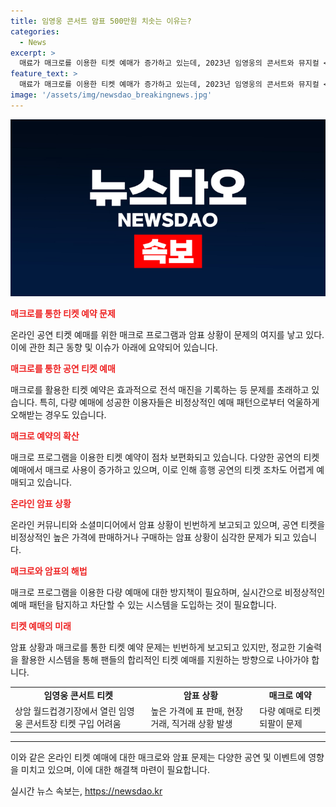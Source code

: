 ```yaml
---
title: 임영웅 콘서트 암표 500만원 치솟는 이유는?
categories:
  - News
excerpt: >
  매료가 매크로를 이용한 티켓 예매가 증가하고 있는데, 2023년 임영웅의 콘서트와 뮤지컬 <헤드윅> 티케팅에 대한 성공 사례를 소개한다. 1만원에 판매되는 매크로는 각종 플랫폼의 티케팅 꼼수를 지원하며, 사용법과 시범 영상을 제공한다. 또한, 암표상들이 표를 팔거나 대리 티켓을 맡기는 상황도 빈번하게 일어나고 있으며, 정부는 부적절한 티켓 거래를 방지하기 위해 다양한 조치를 내놓고 있다. 최근에는 야구 경기 티켓 또한 매크로로 예매되는 사례가 늘고 있는 것으로 나타났다.
feature_text: >
  매료가 매크로를 이용한 티켓 예매가 증가하고 있는데, 2023년 임영웅의 콘서트와 뮤지컬 <헤드윅> 티케팅에 대한 성공 사례를 소개한다. 1만원에 판매되는 매크로는 각종 플랫폼의 티케팅 꼼수를 지원하며, 사용법과 시범 영상을 제공한다. 또한, 암표상들이 표를 팔거나 대리 티켓을 맡기는 상황도 빈번하게 일어나고 있으며, 정부는 부적절한 티켓 거래를 방지하기 위해 다양한 조치를 내놓고 있다. 최근에는 야구 경기 티켓 또한 매크로로 예매되는 사례가 늘고 있는 것으로 나타났다.
image: '/assets/img/newsdao_breakingnews.jpg'
---
```


<p><img src="/assets/img/newsdao_breakingnews.jpg" alt="ranknews 속보" /></p>

<p><b><span style="color: #ee2323;">매크로를 통한 티켓 예약 문제</span></b></p>

<p data-ke-size="size16">온라인 공연 티켓 예매를 위한 매크로 프로그램과 암표 상황이 문제의 여지를 낳고 있다. 이에 관한 최근 동향 및 이슈가 아래에 요약되어 있습니다.</p>

<p><b><span style="color: #ee2323;">매크로를 통한 공연 티켓 예매</span></b></p>

<p data-ke-size="size16">매크로를 활용한 티켓 예약은 효과적으로 전석 매진을 기록하는 등 문제를 초래하고 있습니다. 특히, 다량 예매에 성공한 이용자들은 비정상적인 예매 패턴으로부터 억울하게 오해받는 경우도 있습니다.</p>

<p><b><span style="color: #ee2323;">매크로 예약의 확산</span></b></p>

<p data-ke-size="size16">매크로 프로그램을 이용한 티켓 예약이 점차 보편화되고 있습니다. 다양한 공연의 티켓 예매에서 매크로 사용이 증가하고 있으며, 이로 인해 흥행 공연의 티켓 조차도 어렵게 예매되고 있습니다.</p>

<p><b><span style="color: #ee2323;">온라인 암표 상황</span></b></p>

<p data-ke-size="size16">온라인 커뮤니티와 소셜미디어에서 암표 상황이 빈번하게 보고되고 있으며, 공연 티켓을 비정상적인 높은 가격에 판매하거나 구매하는 암표 상황이 심각한 문제가 되고 있습니다.</p>

<p><b><span style="color: #ee2323;">매크로와 암표의 해법</span></b></p>

<p data-ke-size="size16">매크로 프로그램을 이용한 다량 예매에 대한 방지책이 필요하며, 실시간으로 비정상적인 예매 패턴을 탐지하고 차단할 수 있는 시스템을 도입하는 것이 필요합니다.</p>

<p><b><span style="color: #ee2323;">티켓 예매의 미래</span></b></p>

<p data-ke-size="size16">암표 상황과 매크로를 통한 티켓 예약 문제는 빈번하게 보고되고 있지만, 정교한 기술력을 활용한 시스템을 통해 팬들의 합리적인 티켓 예매를 지원하는 방향으로 나아가야 합니다.</p>

<table>
  <tr>
    <td style="text-align: center; height: 17px;"><b>임영웅 콘서트 티켓</b></td>
    <td style="text-align: center; height: 17px;"><b>암표 상황</b></td>
    <td style="text-align: center; height: 17px;"><b>매크로 예약</b></td>
  </tr>
  <tr>
    <td>상암 월드컵경기장에서 열린 임영웅 콘서트장 티켓 구입 어려움</td>
    <td>높은 가격에 표 판매, 현장거래, 직거래 상황 발생</td>
    <td>다량 예매로 티켓 되팔이 문제</td>
  </tr>
</table>

<hr>

<p data-ke-size="size16">이와 같은 온라인 티켓 예매에 대한 매크로와 암표 문제는 다양한 공연 및 이벤트에 영향을 미치고 있으며, 이에 대한 해결책 마련이 필요합니다.</p>
실시간 뉴스 속보는, <a href="https://newsdao.kr" rel="dofollow">https://newsdao.kr</a>


